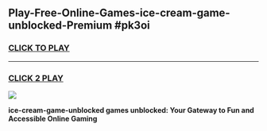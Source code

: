 
## Play-Free-Online-Games-ice-cream-game-unblocked-Premium #pk3oi
<h3>
<a href="https://premium.freeplayer.one?title=ice-cream-game-unblocked&ref=8M">CLICK TO PLAY</a></h3>
<hr>

<h3>
<a href="https://premium.freeplayer.one?title=ice-cream-game-unblocked&ref=8M">CLICK 2 PLAY</a>
  
</h3>

<a href="https://premium.freeplayer.one?title=ice-cream-game-unblocked&ref=8M"><img src="https://clearcache.store/games.png"></a>


**ice-cream-game-unblocked games unblocked: Your Gateway to Fun and Accessible Online Gaming**
